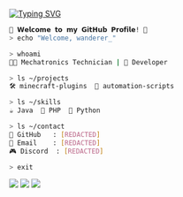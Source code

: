 <a href="https://git.io/typing-svg"><img src="https://readme-typing-svg.demolab.com?font=Mochiy+Pop+One&size=25&pause=1000&color=E91E63&width=500&height=55&lines=%E3%82%88%E3%81%86%E3%81%93%E3%81%9D+%E7%A7%81%E3%81%AE+GitHub+%E3%83%97%E3%83%AD%E3%83%95%E3%82%A3%E3%83%BC%E3%83%AB+%E3%81%B8%EF%BC%81;%E3%81%8A%E6%A5%BD%E3%81%97%E3%81%BF%E3%81%8F%E3%81%A0%E3%81%95%E3%81%84+%D9%A9(%E2%97%95%E2%80%BF%E2%97%95%EF%BD%A1)%DB%B6;%E3%81%93%E3%81%93%E3%81%AB+%E3%81%84%E3%82%8B+%E3%81%AE%E3%81%AF+%E3%81%AA%E3%81%9C%EF%BC%9F;%E7%A7%81%E3%82%92+%E5%82%B7%E3%81%A4%E3%81%91%E3%81%AA%E3%81%84%E3%81%A7+%E3%81%8F%E3%81%A0%E3%81%95%E3%81%84+;%E3%81%9D%E3%82%93%E3%81%AA%E9%A2%A8%E3%81%AB+%E7%A7%81%E3%82%92+%E8%A6%8B%E3%81%AA%E3%81%84%E3%81%A7+;%E7%A7%81%E3%81%AF+%E5%A4%89%E3%81%98%E3%82%83%E3%81%AA%E3%81%84...+%E3%81%82%E3%81%AA%E3%81%9F%E3%81%AF+%E5%A4%89%E3%81%A7%E3%81%99+;%E3%81%8A%E9%A1%98%E3%81%84%E3%81%A0%E3%81%8B%E3%82%89+%E5%8E%BB%E3%81%A3%E3%81%A6+%E3%81%8F%E3%81%A0%E3%81%95%E3%81%84+;%E3%82%82%E3%81%86+%E5%B8%B0%E3%82%8B+%E6%99%82%E9%96%93%E3%81%A7%E3%81%99" alt="Typing SVG" />
</a>

```bash
🌸 𝗪𝗲𝗹𝗰𝗼𝗺𝗲 𝘁𝗼 𝗺𝘆 𝗚𝗶𝘁𝗛𝘂𝗯 𝗣𝗿𝗼𝗳𝗶𝗹𝗲! 🌸
> echo "Welcome, wanderer_"

> whoami
👨‍💻 Mechatronics Technician | 🎯 Developer

> ls ~/projects
🛠️ minecraft-plugins  🤖 automation-scripts

> ls ~/skills
☕ Java  🐘 PHP  🐍 Python

> ls ~/contact
📂 GitHub   : [REDACTED]
📧 Email    : [REDACTED]
🎮 Discord  : [REDACTED]

> exit
```
[![](https://img.shields.io/badge/-github-6E40C9)](https://github.com/chbya)
[![](https://img.shields.io/badge/-message-E91E63)](mailto:leonahmad2412@gmail.com)
[![](https://img.shields.io/badge/-discord-5865F2)](https://discord.gg/G46xJrhP7Y)
